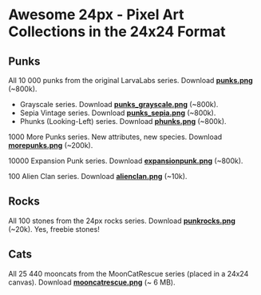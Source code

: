 

# Awesome 24px - Pixel Art Collections in the 24x24 Format


## Punks

All 10 000 punks from the original LarvaLabs series. Download [**punks.png**](https://github.com/larvalabs/cryptopunks/blob/master/punks.png) (~800k). 

- Grayscale series. Download [**punks_grayscale.png**](https://github.com/cryptopunksnotdead/cryptopunks/blob/master/grayscale/i/punks_grayscale.png) (~800k).
- Sepia Vintage series. Download [**punks_sepia.png**](https://github.com/cryptopunksnotdead/cryptopunks/blob/master/grayscale/i/punks_sepia.png) (~800k).
- Phunks (Looking-Left) series. Download [**phunks.png**](https://github.com/cryptopunksnotdead/programming-cryptopunks/blob/master/i/phunks.png) (~800k).

<!-- break -->

1000 More Punks series. New attributes, new species. Download [**morepunks.png**](https://github.com/cryptopunksnotdead/programming-cryptopunks/blob/master/i/morepunks.png) (~200k).

10000 Expansion Punk series. Download [**expansionpunk.png**](https://expansionpunks.com/provenance/expansionpunks.png) (~800k).

100 Alien Clan series. Download [**alienclan.png**](https://github.com/cryptopunksnotdead/programming-cryptopunks/blob/master/i/alienclan.png) (~10k).




## Rocks

All 100 stones from the 24px rocks series. Download  [**punkrocks.png**](https://github.com/cryptopunksnotdead/programming-cryptopunks/blob/master/i/punkrocks.png) (~20k). Yes, freebie stones!


## Cats

All 25 440 mooncats from the MoonCatRescue series (placed in a 24x24 canvas). Download [**mooncatrescue.png**](https://github.com/cryptocopycats/awesome-mooncatrescue-bubble/blob/master/i/mooncatrescue.png) (~ 6 MB).
